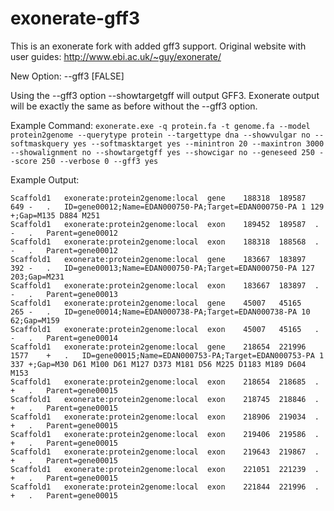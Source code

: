 exonerate-gff3
==============

This is an exonerate fork with added gff3 support.
Original website with user guides: http://www.ebi.ac.uk/~guy/exonerate/

New Option:
   --gff3 [FALSE]
   
Using the --gff3 option --showtargetgff will output GFF3. Exonerate output will be exactly the same as before without the --gff3 option.
   
Example Command:
`exonerate.exe -q protein.fa -t genome.fa --model protein2genome --querytype protein --targettype dna --showvulgar no --softmaskquery yes --softmasktarget yes --minintron 20 --maxintron 3000 --showalignment no --showtargetgff yes --showcigar no --geneseed 250 --score 250 --verbose 0 --gff3 yes`

Example Output:
```
Scaffold1	exonerate:protein2genome:local	gene	188318	189587	649	-	.	ID=gene00012;Name=EDAN000750-PA;Target=EDAN000750-PA 1 129 +;Gap=M135 D884 M251
Scaffold1	exonerate:protein2genome:local	exon	189452	189587	.	-	.	Parent=gene00012
Scaffold1	exonerate:protein2genome:local	exon	188318	188568	.	-	.	Parent=gene00012
Scaffold1	exonerate:protein2genome:local	gene	183667	183897	392	-	.	ID=gene00013;Name=EDAN000750-PA;Target=EDAN000750-PA 127 203;Gap=M231
Scaffold1	exonerate:protein2genome:local	exon	183667	183897	.	-	.	Parent=gene00013
Scaffold1	exonerate:protein2genome:local	gene	45007	45165	265	-	.	ID=gene00014;Name=EDAN000738-PA;Target=EDAN000738-PA 10 62;Gap=M159
Scaffold1	exonerate:protein2genome:local	exon	45007	45165	.	-	.	Parent=gene00014
Scaffold1	exonerate:protein2genome:local	gene	218654	221996	1577	+	.	ID=gene00015;Name=EDAN000753-PA;Target=EDAN000753-PA 1 337 +;Gap=M30 D61 M100 D61 M127 D373 M181 D56 M225 D1183 M189 D604 M153
Scaffold1	exonerate:protein2genome:local	exon	218654	218685	.	+	.	Parent=gene00015
Scaffold1	exonerate:protein2genome:local	exon	218745	218846	.	+	.	Parent=gene00015
Scaffold1	exonerate:protein2genome:local	exon	218906	219034	.	+	.	Parent=gene00015
Scaffold1	exonerate:protein2genome:local	exon	219406	219586	.	+	.	Parent=gene00015
Scaffold1	exonerate:protein2genome:local	exon	219643	219867	.	+	.	Parent=gene00015
Scaffold1	exonerate:protein2genome:local	exon	221051	221239	.	+	.	Parent=gene00015
Scaffold1	exonerate:protein2genome:local	exon	221844	221996	.	+	.	Parent=gene00015
```

